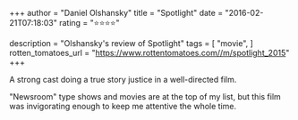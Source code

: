 +++
author = "Daniel Olshansky"
title = "Spotlight"
date = "2016-02-21T07:18:03"
rating = "⭐⭐⭐⭐"

description = "Olshansky's review of Spotlight"
tags = [
    "movie",
]
rotten_tomatoes_url = "https://www.rottentomatoes.com//m/spotlight_2015"
+++

A strong cast doing a true story justice in a well-directed film.

"Newsroom" type shows and movies are at the top of my list, but this film was invigorating enough to keep me attentive the whole time.
